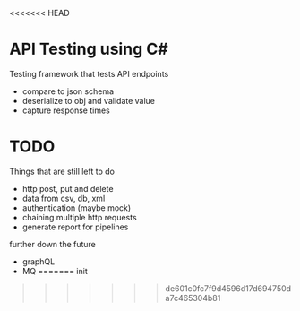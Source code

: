 <<<<<<< HEAD
# API Testing using C#
Testing framework that tests API endpoints
- compare to json schema
- deserialize to obj and validate value
- capture response times

# TODO
Things that are still left to do
- http post, put and delete
- data from csv, db, xml
- authentication (maybe mock)
- chaining multiple http requests
- generate report for pipelines

further down the future
- graphQL
- MQ
=======
init
>>>>>>> de601c0fc7f9d4596d17d694750da7c465304b81
